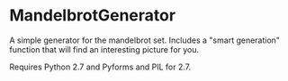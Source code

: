 # MandelbrotGenerator
A simple generator for the mandelbrot set. Includes a "smart generation" function that will find an interesting picture for you.

Requires Python 2.7 and Pyforms and PIL for 2.7.
